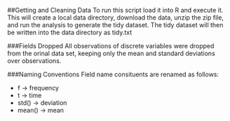 ##Getting and Cleaning Data
To run this script load it into R and execute it. This will create a local data directory, download the data, unzip the zip file, and run the analysis to generate the tidy dataset. The tidy dataset will then be written into the data directory as tidy.txt

###Fields Dropped
All observations of discrete variables were dropped from the orinal data set, keeping only the mean and standard deviations over observations.

###Naming Conventions
Field name consituents are renamed as follows:

* f -> frequency
* t -> time
* std() -> deviation
* mean() -> mean 